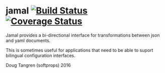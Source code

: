 # jamal [![Build Status](https://travis-ci.org/softprops/jamal.svg?branch=master)](https://travis-ci.org/softprops/jamal) [![Coverage Status](https://coveralls.io/repos/github/softprops/jamal/badge.svg?branch=master)](https://coveralls.io/github/softprops/jamal?branch=master)


Jamal provides a bi-directional interface for transformations between json and yaml documents.

This is sometimes useful for applications that need to be able to suport bilingual configuration interfaces.

Doug Tangren (softprops) 2016
